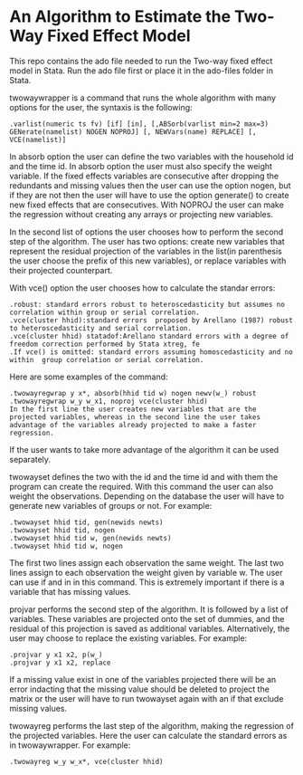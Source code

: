 # An Algorithm to Estimate the Two-Way Fixed Effect Model

This repo contains the ado file needed to run the Two-way fixed effect model in Stata. Run the ado file first or place it in the ado-files folder in Stata.

twowaywrapper is a command that runs the whole algorithm with many options for the user, the syntaxis is the following:
```
.varlist(numeric ts fv) [if] [in], [,ABSorb(varlist min=2 max=3) GENerate(namelist) NOGEN NOPROJ] [, NEWVars(name) REPLACE] [, VCE(namelist)]
```
In absorb option the user can define the two variables with the household id and the time id. 
In absorb option the user must also specify the weight variable. 
If the fixed effects variables are consecutive after dropping the redundants and missing values then the user can use the option nogen, but if they are not then the user will have to use the option generate() to create new fixed effects that are consecutives.
With NOPROJ the user can make the regression without creating any arrays or projecting new variables.

In the second list of options the user chooses how to perform the second step of the algorithm. The user has two options: create new variables that represent the residual projection of the variables in the list(in parenthesis the user choose the prefix of this new variables), or replace variables with their projected counterpart.

With vce() option the user chooses how to calculate the standar errors:
```
.robust: standard errors robust to heteroscedasticity but assumes no correlation within group or serial correlation.
.vce(cluster hhid):standard errors  proposed by Arellano (1987) robust to heteroscedasticity and serial correlation. 
.vce(cluster hhid) statadof:Arellano standard errors with a degree of freedom correction performed by Stata xtreg, fe
.If vce() is omitted: standard errors assuming homoscedasticity and no within  group correlation or serial correlation.
```

Here are some examples of the command:
```
.twowayregwrap y x*, absorb(hhid tid w) nogen newv(w_) robust
.twowayregwrap w_y w_x1, noproj vce(cluster hhid)
In the first line the user creates new variables that are the projected variables, whereas in the second line the user takes advantage of the variables already projected to make a faster regression.
```

If the user wants to take more advantage of the algorithm it can be used separately.

twowayset defines the two with the id and the time id and with them the program can create the required. With this command the user can also weight the observations. Depending on the database the user will have to generate new variables of groups or not. For example:
```
.twowayset hhid tid, gen(newids newts)
.twowayset hhid tid, nogen
.twowayset hhid tid w, gen(newids newts)
.twowayset hhid tid w, nogen

```
The first two lines assign each observation the same weight. The last two lines assign to each observation the weight given by variable w.
The user can use if and in in this command. This is extremely important if there is a variable that has missing values.

projvar performs the second step of the algorithm. It is followed by a list of variables. These variables are projected onto the set of dummies, and the residual of this projection is saved as additional variables. Alternatively, the user may choose to replace the existing variables. For example:

```
.projvar y x1 x2, p(w_)
.projvar y x1 x2, replace
```
If a missing value exist in one of the variables projected there will be an error indacting that the missing value should be deleted to project the matrix or the user will have to run twowayset again with an if that exclude missing values.

twowayreg performs the last step of the algorithm, making the regression of the projected variables. Here the user can calculate the standard errors as in twowaywrapper. For example:
```
.twowayreg w_y w_x*, vce(cluster hhid)

```

